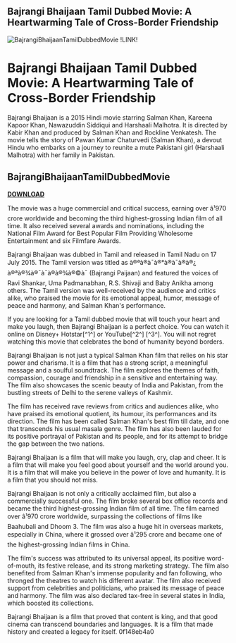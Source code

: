 ## Bajrangi Bhaijaan Tamil Dubbed Movie: A Heartwarming Tale of Cross-Border Friendship

 
![BajrangiBhaijaanTamilDubbedMovie !LINK!](https://drtameh.com/en/wp-content/uploads/2019/04/201812101531131544445073imagebig.jpg)

 
# Bajrangi Bhaijaan Tamil Dubbed Movie: A Heartwarming Tale of Cross-Border Friendship
 
Bajrangi Bhaijaan is a 2015 Hindi movie starring Salman Khan, Kareena Kapoor Khan, Nawazuddin Siddiqui and Harshaali Malhotra. It is directed by Kabir Khan and produced by Salman Khan and Rockline Venkatesh. The movie tells the story of Pawan Kumar Chaturvedi (Salman Khan), a devout Hindu who embarks on a journey to reunite a mute Pakistani girl (Harshaali Malhotra) with her family in Pakistan.
 
## BajrangiBhaijaanTamilDubbedMovie


[**DOWNLOAD**](https://fienislile.blogspot.com/?download=2tKC83)

 
The movie was a huge commercial and critical success, earning over â¹970 crore worldwide and becoming the third highest-grossing Indian film of all time. It also received several awards and nominations, including the National Film Award for Best Popular Film Providing Wholesome Entertainment and six Filmfare Awards.
 
Bajrangi Bhaijaan was dubbed in Tamil and released in Tamil Nadu on 17 July 2015. The Tamil version was titled as à®ªà®à¯à®°à®à¯à®à®¿ à®ªà®¾à®¯à¯à®à®¾à®©à¯ (Bajrangi Paijaan) and featured the voices of Ravi Shankar, Uma Padmanabhan, R.S. Shivaji and Baby Anikha among others. The Tamil version was well-received by the audience and critics alike, who praised the movie for its emotional appeal, humor, message of peace and harmony, and Salman Khan's performance.
 
If you are looking for a Tamil dubbed movie that will touch your heart and make you laugh, then Bajrangi Bhaijaan is a perfect choice. You can watch it online on Disney+ Hotstar[^1^] or YouTube[^2^] [^3^]. You will not regret watching this movie that celebrates the bond of humanity beyond borders.

Bajrangi Bhaijaan is not just a typical Salman Khan film that relies on his star power and charisma. It is a film that has a strong script, a meaningful message and a soulful soundtrack. The film explores the themes of faith, compassion, courage and friendship in a sensitive and entertaining way. The film also showcases the scenic beauty of India and Pakistan, from the bustling streets of Delhi to the serene valleys of Kashmir.
 
The film has received rave reviews from critics and audiences alike, who have praised its emotional quotient, its humour, its performances and its direction. The film has been called Salman Khan's best film till date, and one that transcends his usual masala genre. The film has also been lauded for its positive portrayal of Pakistan and its people, and for its attempt to bridge the gap between the two nations.
 
Bajrangi Bhaijaan is a film that will make you laugh, cry, clap and cheer. It is a film that will make you feel good about yourself and the world around you. It is a film that will make you believe in the power of love and humanity. It is a film that you should not miss.

Bajrangi Bhaijaan is not only a critically acclaimed film, but also a commercially successful one. The film broke several box office records and became the third highest-grossing Indian film of all time. The film earned over â¹970 crore worldwide, surpassing the collections of films like Baahubali and Dhoom 3. The film was also a huge hit in overseas markets, especially in China, where it grossed over â¹295 crore and became one of the highest-grossing Indian films in China.
 
The film's success was attributed to its universal appeal, its positive word-of-mouth, its festive release, and its strong marketing strategy. The film also benefited from Salman Khan's immense popularity and fan following, who thronged the theatres to watch his different avatar. The film also received support from celebrities and politicians, who praised its message of peace and harmony. The film was also declared tax-free in several states in India, which boosted its collections.
 
Bajrangi Bhaijaan is a film that proved that content is king, and that good cinema can transcend boundaries and languages. It is a film that made history and created a legacy for itself.
 0f148eb4a0
